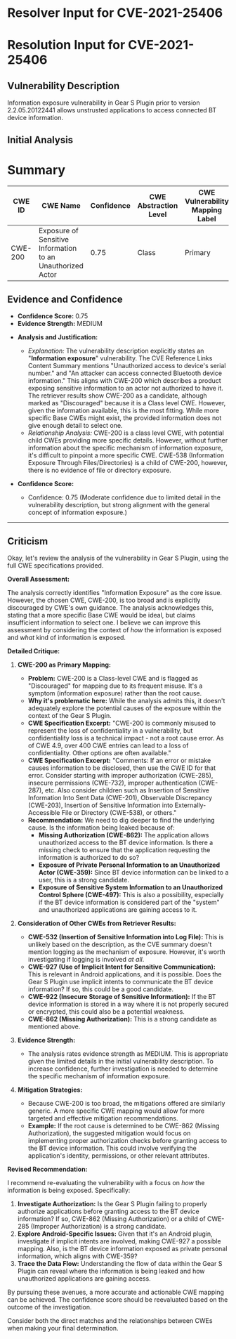 # Resolver Input for CVE-2021-25406

# Resolution Input for CVE-2021-25406

## Vulnerability Description
Information exposure vulnerability in Gear S Plugin prior to version 2.2.05.20122441 allows unstrusted applications to access connected BT device information.

## Initial Analysis
# Summary
| CWE ID | CWE Name | Confidence | CWE Abstraction Level | CWE Vulnerability Mapping Label | CWE-Vulnerability Mapping Notes |
|---|---|---|---|---|---|
| CWE-200 | Exposure of Sensitive Information to an Unauthorized Actor | 0.75 | Class | Primary | Allowed-with-Review |

## Evidence and Confidence

*   **Confidence Score:** 0.75
*   **Evidence Strength:** MEDIUM

- **Analysis and Justification:**
  - *Explanation:* The vulnerability description explicitly states an "**Information exposure**" vulnerability. The CVE Reference Links Content Summary mentions "Unauthorized access to device's serial number." and "An attacker can access connected Bluetooth device information." This aligns with CWE-200 which describes a product exposing sensitive information to an actor not authorized to have it. The retriever results show CWE-200 as a candidate, although marked as "Discouraged" because it is a Class level CWE. However, given the information available, this is the most fitting. While more specific Base CWEs might exist, the provided information does not give enough detail to select one.
  - *Relationship Analysis:* CWE-200 is a class level CWE, with potential child CWEs providing more specific details. However, without further information about the specific mechanism of information exposure, it's difficult to pinpoint a more specific CWE. CWE-538 (Information Exposure Through Files/Directories) is a child of CWE-200, however, there is no evidence of file or directory exposure.

- **Confidence Score:**
  - Confidence: 0.75 (Moderate confidence due to limited detail in the vulnerability description, but strong alignment with the general concept of information exposure.)

---

## Criticism
Okay, let's review the analysis of the vulnerability in Gear S Plugin, using the full CWE specifications provided.

**Overall Assessment:**

The analysis correctly identifies "Information Exposure" as the core issue. However, the chosen CWE, CWE-200, is too broad and is explicitly discouraged by CWE's own guidance. The analysis acknowledges this, stating that a more specific Base CWE would be ideal, but claims insufficient information to select one.  I believe we can improve this assessment by considering the context of *how* the information is exposed and *what* kind of information is exposed.

**Detailed Critique:**

1.  **CWE-200 as Primary Mapping:**

    *   **Problem:** CWE-200 is a Class-level CWE and is flagged as "Discouraged" for mapping due to its frequent misuse.  It's a symptom (information exposure) rather than the root cause.
    *   **Why it's problematic here:** While the analysis admits this, it doesn't adequately explore the potential causes of the exposure within the context of the Gear S Plugin.
    *   **CWE Specification Excerpt:**  "CWE-200 is commonly misused to represent the loss of confidentiality in a vulnerability, but confidentiality loss is a technical impact - not a root cause error. As of CWE 4.9, over 400 CWE entries can lead to a loss of confidentiality. Other options are often available."
    *   **CWE Specification Excerpt:** "Comments: If an error or mistake causes information to be disclosed, then use the CWE ID for that error. Consider starting with improper authorization (CWE-285), insecure permissions (CWE-732), improper authentication (CWE-287), etc. Also consider children such as Insertion of Sensitive Information Into Sent Data (CWE-201), Observable Discrepancy (CWE-203), Insertion of Sensitive Information into Externally-Accessible File or Directory (CWE-538), or others."
    *   **Recommendation:** We need to dig deeper to find the underlying cause.  Is the information being leaked because of:
        *   **Missing Authorization (CWE-862):** The application allows unauthorized access to the BT device information. Is there a missing check to ensure that the application requesting the information is authorized to do so?
        *   **Exposure of Private Personal Information to an Unauthorized Actor (CWE-359):** Since BT device information can be linked to a user, this is a strong candidate.
        *   **Exposure of Sensitive System Information to an Unauthorized Control Sphere (CWE-497):** This is also a possibility, especially if the BT device information is considered part of the "system" and unauthorized applications are gaining access to it.

2.  **Consideration of Other CWEs from Retriever Results:**

    *   **CWE-532 (Insertion of Sensitive Information into Log File):**  This is unlikely based on the description, as the CVE summary doesn't mention logging as the mechanism of exposure.  However, it's worth investigating if logging is involved *at all*.
    *   **CWE-927 (Use of Implicit Intent for Sensitive Communication):** This is relevant in Android applications, and it is possible. Does the Gear S Plugin use implicit intents to communicate the BT device information? If so, this could be a good candidate.
    *    **CWE-922 (Insecure Storage of Sensitive Information):** If the BT device information is stored in a way where it is not properly secured or encrypted, this could also be a potential weakness.
    *   **CWE-862 (Missing Authorization):** This is a strong candidate as mentioned above.

3.  **Evidence Strength:**

    *   The analysis rates evidence strength as MEDIUM.  This is appropriate given the limited details in the initial vulnerability description.  To increase confidence, further investigation is needed to determine the specific mechanism of information exposure.

4.  **Mitigation Strategies:**

    *   Because CWE-200 is too broad, the mitigations offered are similarly generic.  A more specific CWE mapping would allow for more targeted and effective mitigation recommendations.
    *   **Example:** If the root cause is determined to be CWE-862 (Missing Authorization), the suggested mitigation would focus on implementing proper authorization checks before granting access to the BT device information. This could involve verifying the application's identity, permissions, or other relevant attributes.

**Revised Recommendation:**

I recommend re-evaluating the vulnerability with a focus on *how* the information is being exposed.  Specifically:

1.  **Investigate Authorization:** Is the Gear S Plugin failing to properly authorize applications before granting access to the BT device information? If so, CWE-862 (Missing Authorization) or a child of CWE-285 (Improper Authorization) is a strong candidate.
2.  **Explore Android-Specific Issues:** Given that it's an Android plugin, investigate if implicit intents are involved, making CWE-927 a possible mapping. Also, is the BT device information exposed as private personal information, which aligns with CWE-359?
3.  **Trace the Data Flow:** Understanding the flow of data within the Gear S Plugin can reveal where the information is being leaked and how unauthorized applications are gaining access.

By pursuing these avenues, a more accurate and actionable CWE mapping can be achieved. The confidence score should be reevaluated based on the outcome of the investigation.

Consider both the direct matches and the relationships between CWEs
when making your final determination.
        